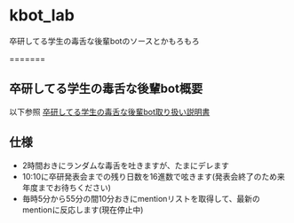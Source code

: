kbot_lab
========
卒研してる学生の毒舌な後輩botのソースとかもろもろ

=======

卒研してる学生の毒舌な後輩bot概要
--------
以下参照
[卒研してる学生の毒舌な後輩bot取り扱い説明書](http://hassakutea.com/kbot_lab/ "hoge")

仕様
--------
* 2時間おきにランダムな毒舌を吐きますが、たまにデレます
* 10:10に卒研発表会までの残り日数を16進数で呟きます(発表会終了のため来年度までお待ちください)
* 毎時5分から55分の間10分おきにmentionリストを取得して、最新のmentionに反応します(現在停止中)

